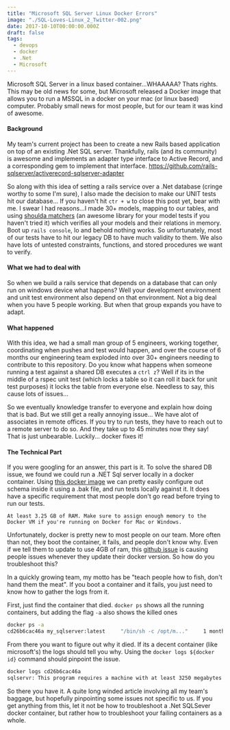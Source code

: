 ```yaml
---
title: "Microsoft SQL Server Linux Docker Errors"
image: "./SQL-Loves-Linux_2_Twitter-002.png"
date: 2017-10-10T00:00:00.000Z
draft: false
tags:
  - devops
  - docker
  - .Net
  - Microsoft
---
```


Microsoft SQL Server in a linux based container...WHAAAAA? Thats rights. This may be old news for some, but Microsoft released a Docker image that allows you to run a MSSQL in a docker on your mac (or linux based) computer. Probably small news for most people, but for our team it was kind of awesome.

#### Background
My team's current project has been to create a new Rails based application on top of an existing .Net SQL server. Thankfully, rails (and its community) is awesome and implements an adapter type interface to Active Record, and a corresponding gem to implement that interface. https://github.com/rails-sqlserver/activerecord-sqlserver-adapter

So along with this idea of setting a rails service over a .Net database (cringe worthy to some I'm sure), I also made the decision to make our UNIT tests hit our database... If you haven't hit `ctr + w` to close this post yet, bear with me. I swear I had reasons...I made 30+ models, mapping to our tables, and using [shoulda matchers](https://github.com/thoughtbot/shoulda-matchers) (an awesome library for your model tests if you haven't tried it) which verifies all your models and their relations in memory. Boot up `rails console`, lo and behold nothing works. So unfortunately, most of our tests have to hit our legacy DB to have much validity to them. We also have lots of untested constraints, functions, and stored procedures we want to verify.

#### What we had to deal with
So when we build a rails service that depends on a database that can only run on windows device what happens? Well your development environment and unit test environment also depend on that environment. Not a big deal when you have 5 people working. But when that group expands you have to adapt.

#### What happened
With this idea, we had a small man group of 5 engineers, working together, coordinating when pushes and test would happen, and over the course of 6 months our engineering team exploded into over 30+ engineers needing to contribute to this repository. Do you know what happens when someone running a test against a shared DB executes a `ctrl z`? Well if its in the middle of a rspec unit test (which locks a table so it can roll it back for unit test purposes) it locks the table from everyone else. Needless to say, this cause lots of issues...

So we eventually knowledge transfer to everyone and explain how doing that is bad. But we still get a really annoying issue... We  have alot of associates in remote offices. If you try to run tests, they have to reach out to a remote server to do so. And they take up to 45  minutes now they say! That is just unbearable. Luckily... docker fixes it!

#### The Technical Part
If you were googling for an answer, this part is it. To solve the shared DB issue, we found we could run a .NET Sql server locally in a docker container. Using [this docker image](https://hub.docker.com/r/microsoft/mssql-server-linux/) we can pretty easily configure out schema inside it using a .bak file, and run tests locally against it. It does have a specific requirement that most people don't go read before trying to run our tests.

`At least 3.25 GB of RAM. Make sure to assign enough memory to the Docker VM if you're running on Docker for Mac or Windows.`

Unfortunately, docker is pretty new to most people on our team. More often than not, they boot the container, it fails, and people don't know why. Even if we tell them to update to use 4GB of ram, this [github issue](https://github.com/docker/for-mac/issues/1354) is causing people issues whenever they update their docker version. So how do you troubleshoot this?

In a quickly growing team, my motto has be "teach people how to fish, don't hand them the meat". If you boot a container and it fails, you just need to know how to gather the logs from it.

First, just find the container that died. `docker ps` shows all the running containers, but adding the flag `-a` also shows the killed ones

```sh
docker ps -a
cd26b6cac46a my_sqlserver:latest     "/bin/sh -c /opt/m..."     1 months ago Exited (1)     1 months ago SQLSERVER

```

From there you want to figure out why it died. If its a decent container (like microsoft's) the logs should tell you why. Using the `docker logs ${docker id}` command should pinpoint the issue.

```sh
docker logs cd26b6cac46a
sqlservr: This program requires a machine with at least 3250 megabytes of memory.
```

So there you have it. A quite long winded article involving all my team's baggage, but hopefully pinpointing some issues not specific to us. If you get anything from this, let it not be how to troubleshoot a .Net SQLSever docker container, but rather how to troubleshoot your failing containers as a whole.
